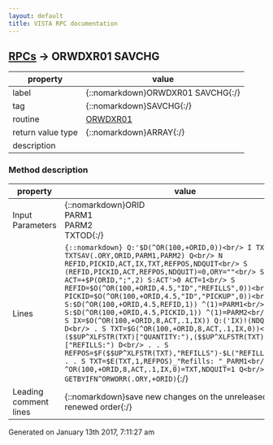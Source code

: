 ```yaml
---
layout: default
title: VISTA RPC documentation
---
```




## [RPCs](TableOfContent.md) &#8594; ORWDXR01 SAVCHG 

 property | value 
--- | --- 
 label | {::nomarkdown}ORWDXR01 SAVCHG{:/}
 tag | {::nomarkdown}SAVCHG{:/}
 routine | [ORWDXR01](http://code.osehra.org/dox/Routine_ORWDXR01_source.html)
 return value type | {::nomarkdown}ARRAY{:/}
 description | 


### Method description

 property | value 
 --- | --- 
 Input Parameters | {::nomarkdown}ORID<br/>PARM1<br/>PARM2<br/>TXTOD{:/}
 Lines | ```{::nomarkdown} Q:'$D(^OR(100,+ORID,0))<br/> I TXTOD D TXTSAV(.ORY,ORID,PARM1,PARM2) Q<br/> N REFID,PICKID,ACT,IX,TXT,REFPOS,NDQUIT<br/> S (REFID,PICKID,ACT,REFPOS,NDQUIT)=0,ORY=""<br/> S ACT=+$P(ORID,";",2) S:ACT'>0 ACT=1<br/> S REFID=$O(^OR(100,+ORID,4.5,"ID","REFILLS",0))<br/> S PICKID=$O(^OR(100,+ORID,4.5,"ID","PICKUP",0))<br/> S:$D(^OR(100,+ORID,4.5,REFID,1)) ^(1)=PARM1<br/> S:$D(^OR(100,+ORID,4.5,PICKID,1)) ^(1)=PARM2<br/> S IX=0 F  S IX=$O(^OR(100,+ORID,8,ACT,.1,IX)) Q:('IX)!(NDQUIT)  D<br/> . S TXT=$G(^OR(100,+ORID,8,ACT,.1,IX,0))<br/> . I ($$UP^XLFSTR(TXT)["QUANTITY:"),($$UP^XLFSTR(TXT)["REFILLS:") D<br/> . . S REFPOS=$F($$UP^XLFSTR(TXT),"REFILLS")-$L("REFILLS")-1<br/> . . S TXT=$E(TXT,1,REFPOS)_"Refills: "_PARM1<br/> . . S ^OR(100,+ORID,8,ACT,.1,IX,0)=TXT,NDQUIT=1 Q<br/> D GETBYIFN^ORWORR(.ORY,+ORID)```{:/}
 Leading comment lines | {::nomarkdown}save new changes on the unreleased unsigned renewed order{:/}




 Generated on January 13th 2017, 7:11:27 am